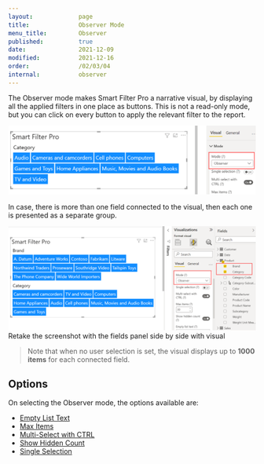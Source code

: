 ```yaml
---
layout:             page
title:              Observer Mode
menu_title:         Observer
published:          true
date:               2021-12-09
modified:           2021-12-16
order:              /02/03/04
internal:           observer
---
```

The Observer mode makes Smart Filter Pro a narrative visual, by displaying all the applied filters in one place as buttons. This is not a read-only mode, but you can click on every button to apply the relevant filter to the report.

<img src="images/observer-mode-1.png" width="700">

In case, there is more than one field connected to the visual, then each one is presented as a separate group.

<img src="images/observer-mode-2.png" width="750">
<todo assign="twinkle">Retake the screenshot with the fields panel side by side with visual</todo>

> Note that when no user selection is set, the visual displays up to **1000 items** for each connected field.

## Options

On selecting the Observer mode, the options available are:
- [Empty List Text](limiting-items#empty-list-text)
- [Max Items](limiting-items#max-items)
- [Multi-Select with CTRL](multi-selection)
- [Show Hidden Count](limiting-items#show-hidden-count)
- [Single Selection](single-selection)